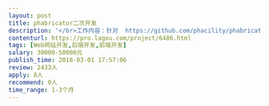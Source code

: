 ```yaml
---                
layout: post       
title: phabricator二次开发           
description: '</br>工作内容：针对  https://github.com/phacility/phabricator 做二次开发</br>包括：评价模板、批量发任务等</br>人员要求：需要具备至少5年以上PHP经验</br>'     
contenturl: https://pro.lagou.com/project/6486.html      
tags: [Web网站开发,后端开发,前端开发]            
salary: 30000-50000元          
publish_time: 2018-03-01 17:57:06         
review: 2433人                   
apply: 8人                   
recommend: 0人                   
time_range: 1-3个月              
---                 
```

